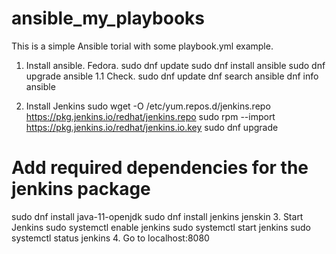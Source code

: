 # ansible_my_playbooks
This is a simple Ansible torial with some playbook.yml example. 

1. Install ansible. Fedora.
sudo dnf update
sudo dnf install ansible
sudo dnf upgrade ansible
1.1 Check.
sudo dnf update
dnf search ansible
dnf info ansible
 
2. Install Jenkins
sudo wget -O /etc/yum.repos.d/jenkins.repo https://pkg.jenkins.io/redhat/jenkins.repo
sudo rpm --import https://pkg.jenkins.io/redhat/jenkins.io.key
sudo dnf upgrade
# Add required dependencies for the jenkins package
sudo dnf install java-11-openjdk
sudo dnf install jenkins
jenskin
3. Start Jenkins
sudo systemctl enable jenkins
sudo systemctl start jenkins
sudo systemctl status jenkins
4. Go to localhost:8080
